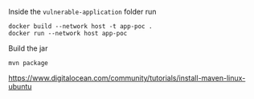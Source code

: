 Inside the `vulnerable-application` folder run
```
docker build --network host -t app-poc .
docker run --network host app-poc
```

Build the jar

```
mvn package
```

https://www.digitalocean.com/community/tutorials/install-maven-linux-ubuntu
